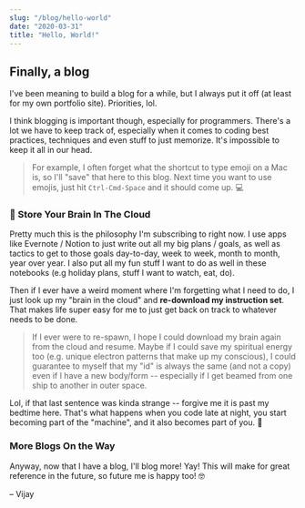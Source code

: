 ```yaml
---
slug: "/blog/hello-world"
date: "2020-03-31"
title: "Hello, World!"
---
```

## Finally, a blog

I've been meaning to build a blog for a while, but I always put it off (at least for my own portfolio site).  Priorities, lol.

I think blogging is important though, especially for programmers.  There's a lot we have to keep track of, especially when it comes to coding best practices, techniques and even stuff to just memorize.  It's impossible to keep it all in our head.

> For example, I often forget what the shortcut to type emoji on a Mac is, so I'll "save" that here to this blog.  Next time you want to use emojis, just hit `Ctrl-Cmd-Space` and it should come up.  💻

### 🧠 Store Your Brain In The Cloud

Pretty much this is the philosophy I'm subscribing to right now.  I use apps like Evernote / Notion to just write out all my big plans / goals, as well as tactics to get to those goals day-to-day, week to week, month to month, year over year.  I also put all my fun stuff I want to do as well in these notebooks (e.g holiday plans, stuff I want to watch, eat, do).

Then if I ever have a weird moment where I'm forgetting what I need to do, I just look up my "brain in the cloud" and <b>re-download my instruction set</b>.  That makes life super easy for me to just get back on track to whatever needs to be done.  

> If I ever were to re-spawn, I hope I could download my brain again from the cloud and resume.  Maybe if I could save my spiritual energy too (e.g. unique electron patterns that make up my conscious), I could guarantee to myself that my "id" is always the same (and not a copy) even if I have a new body/form -- especially if I get beamed from one ship to another in outer space.

Lol, if that last sentence was kinda strange -- forgive me it is past my bedtime here.  That's what happens when you code late at night, you start becoming part of the "machine", and it also becomes part of you. 🤖

### More Blogs On the Way

Anyway, now that I have a blog, I'll blog more! Yay! This will make for great reference in the future, so future me is happy too! 🤓

&#8211; Vijay